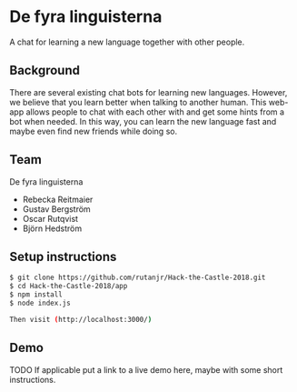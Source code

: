 # De fyra linguisterna
A chat for learning a new language together with other people.

## Background
There are several existing chat bots for learning new languages.
However, we believe that you learn better when talking to another human.
This web-app allows people to chat with each other with and get some hints from a bot when needed.
In this way, you can learn the new language fast and maybe even find new friends while doing so.

## Team
De fyra linguisterna
- Rebecka Reitmaier
- Gustav Bergström
- Oscar Rutqvist
- Björn Hedström

## Setup instructions
```bash
$ git clone https://github.com/rutanjr/Hack-the-Castle-2018.git
$ cd Hack-the-Castle-2018/app
$ npm install
$ node index.js

Then visit (http://localhost:3000/)
```

## Demo
TODO
If applicable put a link to a live demo here, maybe with some short instructions.
